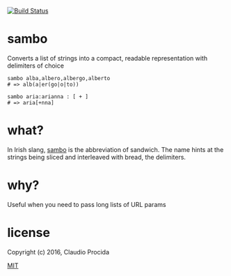 [![Build Status](https://travis-ci.org/decadentjs/sambo.svg?branch=master)](https://travis-ci.org/decadentjs/sambo)

# sambo

Converts a list of strings into a compact, readable representation with delimiters of choice

```
sambo alba,albero,albergo,alberto
# => alb(a|er(go|o|to))

sambo aria:arianna : [ + ]
# => aria[+nna]
```

# what?

In Irish slang, [sambo](https://en.wiktionary.org/wiki/sambo) is the abbreviation of sandwich. The name hints at the strings being sliced and interleaved with bread, the delimiters.

# why?

Useful when you need to pass long lists of URL params

# license

Copyright (c) 2016, Claudio Procida

[MIT](https://opensource.org/licenses/MIT)
